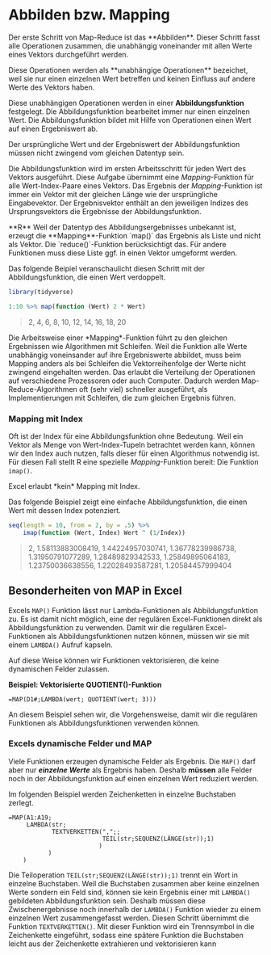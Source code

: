 # Abbilden bzw. Mapping

<p class="alert alert-primary" markdown="1">
Der erste Schritt von Map-Reduce ist das **Abbilden**. Dieser Schritt fasst alle Operationen zusammen, die unabhängig voneinander mit allen Werte eines Vektors durchgeführt werden. 
</p>

<p class="alert alert-primary" markdown="1">
Diese Operationen werden als **unabhängige Operationen** bezeichet, weil sie nur einen einzelnen Wert betreffen und keinen Einfluss auf andere Werte des Vektors haben. 
</p>

Diese unabhängigen Operationen werden in einer **Abbildungsfunktion** festgelegt. Die Abbildungsfunktion bearbeitet immer nur einen einzelnen Wert. Die Abbildungsfunktion bildet mit Hilfe von Operationen einen Wert auf einen Ergebniswert ab.  

<p class="alert alert-success" markdown="1">
Der ursprüngliche Wert und der Ergebniswert der Abbildungsfunktion müssen nicht zwingend vom gleichen Datentyp sein.
</p>

Die Abbildungsfunktion wird im ersten Arbeitsschritt für jeden Wert des Vektors ausgeführt. Diese Aufgabe übernimmt eine *Mapping*-Funktion für alle Wert-Index-Paare eines Vektors. Das Ergebnis der *Mapping*-Funktion ist immer ein Vektor mit der gleichen Länge wie der ursprüngliche Eingabevektor. Der Ergebnisvektor enthält an den jeweiligen Indizes des Ursprungsvektors die Ergebnisse der Abbildungsfunktion. 

<p class="alert alert-danger" markdown="1">
**R** Weil der Datentyp des Abbildungsergebnisses unbekannt ist, erzeugt die **Mapping**-Funktion `map()` das Ergebnis als Liste und nicht als Vektor. Die `reduce()`-Funktion berücksichtigt das. Für andere Funktionen muss diese Liste ggf. in einen Vektor umgeformt werden. 
</p>

Das folgende Beipiel veranschaulicht diesen Schritt mit der Abbildungsfunktion, die einen Wert verdoppelt. 

```R
library(tidyverse)

1:10 %>% map(function (Wert) 2 * Wert)
```

> 2, 4, 6, 8, 10, 12, 14, 16, 18, 20

<p class="alert alert-warning" markdown="1">
Die Arbeitsweise einer *Mapping*-Funktion führt zu den gleichen Ergebnissen wie Algorithmen mit Schleifen. Weil die Funktion alle Werte unabhängig voneinsander auf ihre Ergebniswerte abbildet, muss beim Mapping anders als bei Schleifen die Vektorreihenfolge der Werte nicht zwingend eingehalten werden. Das erlaubt die Verteilung der Operationen auf verschiedene Prozessoren oder auch Computer. Dadurch werden Map-Reduce-Algorithmen oft (sehr viel) schneller ausgeführt, als Implementierungen mit Schleifen, die zum gleichen Ergebnis führen. 
</p>

### Mapping mit Index

Oft ist der Index für eine Abbildungsfunktion ohne Bedeutung. Weil ein Vektor als Menge von Wert-Index-Tupeln betrachtet werden kann, können wir den Index auch nutzen, falls dieser für einen Algorithmus notwendig ist. Für diesen Fall stellt R eine spezielle *Mapping*-Funktion bereit: Die Funktion `imap()`. 

<p class="alert alert-warning" markdown="1">
Excel erlaubt *kein* Mapping mit Index. 
</p>

Das folgende Beispiel zeigt eine einfache Abbildungsfunktion, die einen Wert mit dessen Index potenziert.

```R
seq(length = 10, from = 2, by = .5) %>%
    imap(function (Wert, Index) Wert ^ (1/Index))
```

> 2, 1.58113883008419, 1.44224957030741, 1.36778239986738, 1.31950791077289, 1.28489829342533, 1.25849895064183, 1.23750036638556, 1.22028493587281, 1.20584457999404


## Besonderheiten von MAP in Excel

Excels `MAP()` Funktion lässt nur Lambda-Funktionen als Abbildungsfunktion zu. Es ist damit nicht möglich, eine der regulären Excel-Funktionen direkt als Abbildungsfunktion zu verwenden. Damit wir die regulären Excel-Funktionen als Abbildungsfunktionen nutzen können, müssen wir sie mit einem `LAMBDA()` Aufruf kapseln. 

Auf diese Weise können wir Funktionen vektorisieren, die keine dynamischen Felder zulassen. 

**Beispiel: Vektorisierte QUOTIENT()-Funktion** 

```Excel
=MAP(D1#;LAMBDA(wert; QUOTIENT(wert; 3)))
```

An diesem Beispiel sehen wir, die Vorgehensweise, damit wir die regulären Funktionen als Abbildungsfunktionen verwenden können.

### Excels dynamische Felder und MAP

Viele Funktionen erzeugen dynamische Felder als Ergebnis. Die `MAP()` darf aber nur ***einzelne Werte*** als Ergebnis haben. Deshalb **müssen** alle Felder noch in der Abbildungsfunktion auf einen einzelnen Wert reduziert werden.

Im folgenden Beispiel werden Zeichenketten in einzelne Buchstaben zerlegt.

```Excel
=MAP(A1:A19;
     LAMBDA(str;
            TEXTVERKETTEN(",";;
                          TEIL(str;SEQUENZ(LÄNGE(str));1)
                         )
           )
    )
```

Die Teiloperation `TEIL(str;SEQUENZ(LÄNGE(str));1)` trennt ein Wort in einzelne Buchstaben. Weil die Buchstaben zusammen aber keine einzelnen Werte sondern ein Feld sind, können sie kein Ergebnis einer mit `LAMBDA()` gebildeten Abbildungsfunktion sein. Deshalb müssen diese Zwischenergebnisse noch innerhalb der `LAMBDA()` Funktion wieder zu einem einzelnen Wert zusammengefasst werden. Diesen Schritt übernimmt die Funktion `TEXTVERKETTEN()`. Mit dieser Funktion wird ein Trennsymbol in die Zeichenkette eingeführt, sodass eine spätere Funktion die Buchstaben leicht aus der Zeichenkette extrahieren und vektorisieren kann
